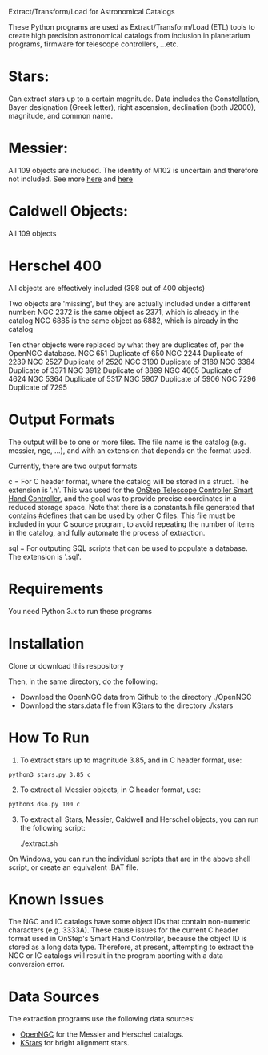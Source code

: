 Extract/Transform/Load for Astronomical Catalogs

These Python programs are used as Extract/Transform/Load (ETL) tools to create high
precision astronomical catalogs from inclusion in planetarium programs, firmware for
telescope controllers, ...etc. 

# Stars:
  Can extract stars up to a certain magnitude.
  Data includes the Constellation, Bayer designation (Greek letter),
  right ascension, declination (both J2000), magnitude, and common name.

# Messier:
  All 109 objects are included.
  The identity of M102 is uncertain and therefore not included. See more [here](http://www.messier.seds.org/m/m102d.html) and [here](https://en.wikipedia.org/wiki/Messier_102)

# Caldwell Objects:
  All 109 objects

# Herschel 400
  All objects are effectively included (398 out of 400 objects)

  Two objects are 'missing', but they are actually included under a different number:
    NGC 2372 is the same object as 2371, which is already in the catalog
    NGC 6885 is the same object as 6882, which is already in the catalog

  Ten other objects were replaced by what they are duplicates of, per the OpenNGC database.
    NGC  651 Duplicate of 650
    NGC 2244 Duplicate of 2239
    NGC 2527 Duplicate of 2520
    NGC 3190 Duplicate of 3189
    NGC 3384 Duplicate of 3371
    NGC 3912 Duplicate of 3899
    NGC 4665 Duplicate of 4624
    NGC 5364 Duplicate of 5317
    NGC 5907 Duplicate of 5906
    NGC 7296 Duplicate of 7295

# Output Formats
  The output will be to one or more files. The file name is the catalog (e.g. messier, ngc, ...),
  and with an extension that depends on the format used.

  Currently, there are two output formats

  c = For C header format, where the catalog will be stored in a struct. The extension is '.h'.
      This was used for the [OnStep Telescope Controller Smart Hand Controller](https://github.com/hjd1964/OnStep/blob/Alpha/addons/St4Serial/SmartHandController/Catalog.cpp), and the
      goal was to provide precise coordinates in a reduced storage space. Note that there is
      a constants.h file generated that contains #defines that can be used by other C files.
      This file must be included in your C source program, to avoid repeating the number of
      items in the catalog, and fully automate the process of extraction.

  sql = For outputing SQL scripts that can be used to populate a database. The extension is '.sql'.

# Requirements
  You need Python 3.x to run these programs

# Installation
  Clone or download this respository

  Then, in the same directory, do the following:
  - Download the OpenNGC data from Github to the directory ./OpenNGC
  - Download the stars.data file from KStars to the directory ./kstars

# How To Run
  1. To extract stars up to magnitude 3.85, and in C header format, use:

    python3 stars.py 3.85 c

  2. To extract all Messier objects, in C header format, use:
  
    python3 dso.py 100 c 
    
  3. To extract all Stars, Messier, Caldwell and Herschel objects, you can run the following script:

     ./extract.sh

  On Windows, you can run the individual scripts that are in the above shell script, or create
  an equivalent .BAT file. 

# Known Issues
  The NGC and IC catalogs have some object IDs that contain non-numeric characters (e.g. 3333A). These
  cause issues for the current C header format used in OnStep's Smart Hand Controller, because the object
  ID is stored as a long data type. Therefore, at present, attempting to extract the NGC or IC catalogs
  will result in the program aborting with a data conversion error. 

# Data Sources
  The extraction programs use the following data sources:
  - [OpenNGC](https://github.com/mattiaverga/OpenNGC) for the Messier and Herschel catalogs.
  - [KStars](https://git.launchpad.net/kstars-bleeding/plain/kstars/data/stars.dat) for bright alignment stars.
